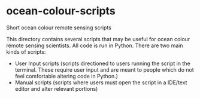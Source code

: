 # ocean-colour-scripts
Short ocean colour remote sensing scripts

This directory contains several scripts that may be useful for ocean colour remote sensing scientists. 
All code is run in Python.
There are two main kinds of scripts:
  - User Input scripts (scripts directioned to users running the script in the terminal. These require user input and are meant to people which do not feel comfortable
                        altering code in Python.)
  - Manual scripts (scripts where users must open the script in a IDE/text editor and alter relevant portions)
